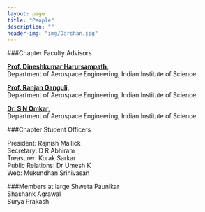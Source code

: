 ```yaml
---
layout: page
title: "People"
description: ""
header-img: "img/Darshan.jpg"
---
```


###Chapter Faculty Advisors

<a href="http://www.aero.iisc.ernet.in/~dinesh/web/includes/pages/group/indivpages/dinesh/dinesh.php" target="_blank"><b>Prof. Dineshkumar Harursampath,</b></a> <br/>Department of Aerospace Engineering, Indian Institute of Science.

<a href="http://www.aero.iisc.ernet.in/users/ranjan" target="_blank"><b>Prof. Ranjan Ganguli,</b></a> <br/>Department of Aerospace Engineering, Indian Institute of Science.

<a href="https://sites.google.com/site/compintellab/"><b>Dr. S N Omkar, </b></a><br/> Department of Aerospace Engineering, Indian Institute of Science.

###Chapter Student Officers

President: Rajnish Mallick <br/>
Secretary: D R Abhiram <br/>
Treasurer: Korak Sarkar <br/>
Public Relations: Dr Umesh K <br/>
Web: Mukundhan Srinivasan <br/>

###Members at large
Shweta Paunikar <br/>
Shashank Agrawal <br/>
Surya Prakash

